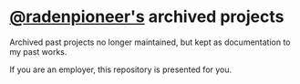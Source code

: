 # [@radenpioneer's](https://github.com/radenpioneer/) archived projects
Archived past projects no longer maintained, but kept as documentation to my past works. 

If you are an employer, this repository is presented for you.

